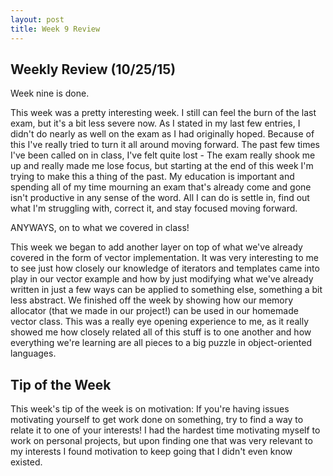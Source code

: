 ```yaml
---
layout: post
title: Week 9 Review
---
```


## Weekly Review (10/25/15)

Week nine is done.

This week was a pretty interesting week. I still can feel the burn of the last exam, but it's a bit less severe now. As I stated in my last few entries, I didn't do nearly as well on the exam as I had originally hoped. Because of this I've really tried to turn it all around moving forward. The past few times I've been called on in class, I've felt quite lost - The exam really shook me up and really made me lose focus, but starting at the end of this week I'm trying to make this a thing of the past. My education is important and spending all of my time mourning an exam that's already come and gone isn't productive in any sense of the word. All I can do is settle in, find out what I'm struggling with, correct it, and stay focused moving forward. 

ANYWAYS, on to what we covered in class!

This week we began to add another layer on top of what we've already covered in the form of vector implementation. It was very interesting to me to see just how closely our knowledge of iterators and templates came into play in our vector example and how by just modifying what we've already written in just a few ways can be applied to something else, something a bit less abstract. We finished off the week by showing how our memory allocator (that we made in our project!) can be used in our homemade vector class. This was a really eye opening experience to me, as it really showed me how closely related all of this stuff is to one another and how everything we're learning are all pieces to a big puzzle in object-oriented languages. 

## Tip of the Week 

This week's tip of the week is on motivation: If you're having issues motivating yourself to get work done on something, try to find a way to relate it to one of your interests! I had the hardest time motivating myself to work on personal projects, but upon finding one that was very relevant to my interests I found motivation to keep going that I didn't even know existed. 